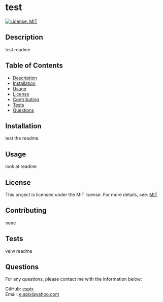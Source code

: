 # test

[![License: MIT](https://img.shields.io/badge/License-MIT-yellow.svg)](https://opensource.org/licenses/MIT)

## Description

test readme

## Table of Contents

- [Description](#description)
- [Installation](#installation)
- [Usage](#usage)
- [License](#license)
- [Contributing](#contributing)
- [Tests](#tests)
- [Questions](#questions)

## Installation

test the readme

## Usage

look at readme

## License

This project is licensed under the MIT license.
For more details, see: [MIT](https://opensource.org/licenses/MIT)

## Contributing

none

## Tests

veiw readme

## Questions

For any questions, please contact me with the information below:

GitHub: [espix](https://github.com/espix)  
Email: e.spix@yahoo.com
